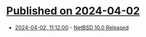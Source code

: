 # [Published on 2024-04-02](index.md)

* [2024-04-02, 11:12:00](https://soylentnews.org/article.pl?sid=24/04/01/1749244&from=rss) - [NetBSD 10.0 Released](https://soylentnews.org/article.pl?sid=24/04/01/1749244&from=rss)
